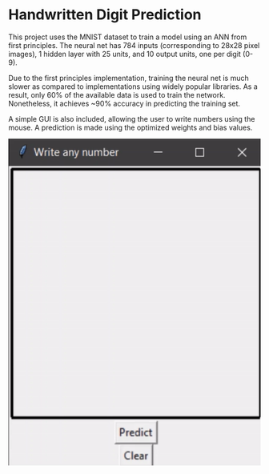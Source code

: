 Handwritten Digit Prediction 
============================

This project uses the MNIST dataset to train a model using an ANN from first principles. 
The neural net has 784 inputs (corresponding to 28x28 pixel images), 1 hidden layer with 
25 units, and 10 output units, one per digit (0-9).

Due to the first principles implementation, training the neural net is much slower as 
compared to implementations using widely popular libraries. As a result, only 60% of the 
available data is used to train the network. Nonetheless, it achieves ~90% accuracy in 
predicting the training set.

A simple GUI is also included, allowing the user to write numbers using the mouse. A prediction 
is made using the optimized weights and bias values.
 
![GUI Animation](Animation.gif)

